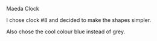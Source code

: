 Maeda Clock

I chose clock #8 and decided to make the shapes simpler.

Also chose the cool colour blue instead of grey.